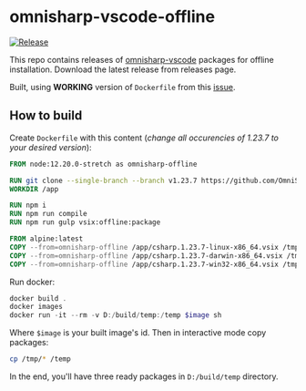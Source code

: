 # omnisharp-vscode-offline

[![Release](https://img.shields.io/github/release/Gigas002/omnisharp-vscode-offline.svg)](https://github.com/Gigas002/omnisharp-vscode-offline/releases/latest)

This repo contains releases of [omnisharp-vscode](https://github.com/OmniSharp/omnisharp-vscode) packages for offline installation. Download the latest release from releases page.

Built, using **WORKING** version of `Dockerfile` from this [issue](https://github.com/OmniSharp/omnisharp-vscode/issues/3954).

## How to build

Create `Dockerfile` with this content (*change all occurencies of 1.23.7 to your desired version*):

```dockerfile
FROM node:12.20.0-stretch as omnisharp-offline

RUN git clone --single-branch --branch v1.23.7 https://github.com/OmniSharp/omnisharp-vscode.git /app
WORKDIR /app

RUN npm i
RUN npm run compile
RUN npm run gulp vsix:offline:package

FROM alpine:latest
COPY --from=omnisharp-offline /app/csharp.1.23.7-linux-x86_64.vsix /tmp/csharp.1.23.7-linux-x86_64.vsix
COPY --from=omnisharp-offline /app/csharp.1.23.7-darwin-x86_64.vsix /tmp/csharp.1.23.7-darwin-x86_64.vsix
COPY --from=omnisharp-offline /app/csharp.1.23.7-win32-x86_64.vsix /tmp/csharp.1.23.7-win32-x86_64.vsix
```

Run docker:

```ps1
docker build .
docker images
docker run -it --rm -v D:/build/temp:/temp $image sh
```

Where `$image` is your built image's id. Then in interactive mode copy packages:

```sh
cp /tmp/* /temp
```

In the end, you'll have three ready packages in `D:/build/temp` directory.
